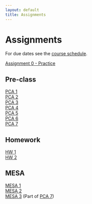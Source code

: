 ```yaml
---
layout: default
title: Assignments
---
```


# Assignments

For due dates see the [course schedule](schedule.md).

[Assignment 0 - Practice](assignments/assignment0.pdf)

## Pre-class

[PCA 1](assignments/pca1.md)  
[PCA 2](assignments/pca2.md)  
[PCA 3](assignments/pca3.md)  
[PCA 4](assignments/pca4.md)  
[PCA 5](assignments/pca5.md)  
[PCA 6](assignments/pca6.md)  
[PCA 7](assignments/pca7.md)

## Homework 

[HW 1](assignments/hw1.md)  
[HW 2](assignments/hw2.md)

## MESA 

[MESA 1](assignments/mesa1.md)  
[MESA 2](assignments/mesa2.md)  
[MESA 3](assignments/pca7.md) (Part of [PCA 7](assignments/pca7.md))